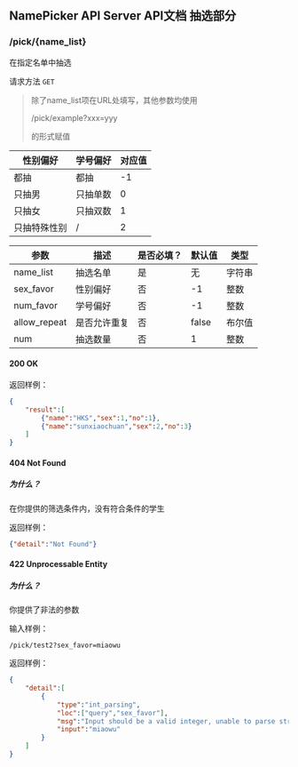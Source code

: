 ## NamePicker API Server API文档 抽选部分

### /pick/{name_list}

在指定名单中抽选

请求方法 `GET`
> 除了name_list项在URL处填写，其他参数均使用
>
> /pick/example?xxx=yyy
>
> 的形式赋值

|性别偏好|学号偏好|对应值|
|---|---|---|
|都抽|都抽|-1|
|只抽男|只抽单数|0|
|只抽女|只抽双数|1|
|只抽特殊性别|/|2|

|参数|描述|是否必填？|默认值|类型|
|---|---|---|---|---|
|name_list|抽选名单|是|无|字符串|
|sex_favor|性别偏好|否|-1|整数|
|num_favor|学号偏好|否|-1|整数|
|allow_repeat|是否允许重复|否|false|布尔值|
|num|抽选数量|否|1|整数|

#### 200 OK
返回样例：
```json
{
    "result":[
        {"name":"HKS","sex":1,"no":1},
        {"name":"sunxiaochuan","sex":2,"no":3}
    ]
}
```

#### 404 Not Found

##### 为什么？
在你提供的筛选条件内，没有符合条件的学生

返回样例：
```json
{"detail":"Not Found"}
```

#### 422 Unprocessable Entity

##### 为什么？
你提供了非法的参数

输入样例：
```
/pick/test2?sex_favor=miaowu
```

返回样例：
```json
{
    "detail":[
        {
            "type":"int_parsing",
            "loc":["query","sex_favor"],
            "msg":"Input should be a valid integer, unable to parse string as an integer",
            "input":"miaowu"
        }
    ]
}
```